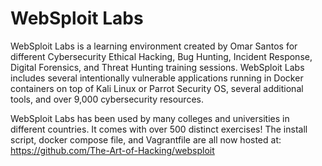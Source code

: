 # WebSploit Labs

WebSploit Labs is a learning environment created by Omar Santos for different Cybersecurity Ethical Hacking, Bug Hunting, Incident Response, Digital Forensics, and Threat Hunting training sessions. WebSploit Labs includes several intentionally vulnerable applications running in Docker containers on top of Kali Linux or Parrot Security OS, several additional tools, and over 9,000 cybersecurity resources.

WebSploit Labs has been used by many colleges and universities in different countries. It comes with over 500 distinct exercises!
The install script, docker compose file, and Vagrantfile are all now hosted at: https://github.com/The-Art-of-Hacking/websploit
